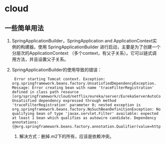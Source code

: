 # cloud
## 一些简单用法
1. SpringApplicationBuilder，SpringApplication and ApplicationContext实例的构建器。使用 SpringApplicationBuilder 进行启动，主要是为了创建一个分层次的ApplicationContext （多个context，有父子关系）。它可以链式调用方法，并且设置父子关系。
2. SpringApplicationBuilder的使用导致的错误：

        Error starting Tomcat context. Exception: org.springframework.beans.factory.UnsatisfiedDependencyException. Message: Error creating bean with name 'traceFilterRegistration' defined in class path resource [org/springframework/cloud/netflix/eureka/server/EurekaServerAutoConfiguration.class]: Unsatisfied dependency expressed through method 'traceFilterRegistration' parameter 0; nested exception is org.springframework.beans.factory.NoSuchBeanDefinitionException: No qualifying bean of type 'javax.servlet.Filter' available: expected at least 1 bean which qualifies as autowire candidate. Dependency annotations: {@org.springframework.beans.factory.annotation.Qualifier(value=httpTraceFilter)}
    1. 解决方式：删掉.m2下的所有，应该是依赖冲突。 
